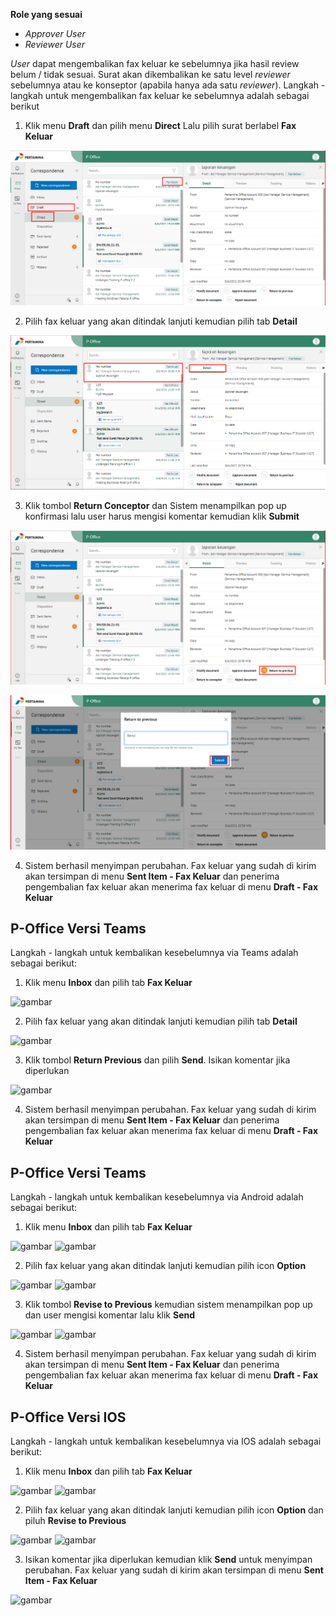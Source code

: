 **Role yang sesuai**

- *Approver User*
- *Reviewer User*

*User* dapat mengembalikan fax keluar ke sebelumnya jika hasil review belum / tidak sesuai. Surat akan dikembalikan ke satu level *reviewer* sebelumnya atau ke konseptor (apabila hanya ada satu *reviewer*). Langkah - langkah untuk mengembalikan fax keluar ke sebelumnya adalah sebagai berikut

1. Klik menu **Draft** dan pilih menu **Direct** Lalu pilih surat berlabel **Fax Keluar**

![gambar](FaxKeluar/FK_Web/02FK39.png)

2. Pilih fax keluar yang akan ditindak lanjuti kemudian pilih tab **Detail**

![gambar](FaxKeluar/FK_Web/02FK40.png)

3. Klik tombol **Return Conceptor** dan Sistem menampilkan pop up konfirmasi lalu user harus mengisi komentar kemudian klik **Submit**


![gambar](FaxKeluar/FK_Web/02FK-CR01.png)

![gambar](FaxKeluar/FK_Web/02FK-CR01-1.png)

4. Sistem berhasil menyimpan perubahan. Fax keluar yang sudah di kirim akan tersimpan di menu **Sent Item - Fax Keluar** dan penerima pengembalian fax keluar akan menerima fax keluar di menu **Draft - Fax Keluar**


## **P-Office Versi Teams**

Langkah - langkah untuk kembalikan kesebelumnya via Teams adalah sebagai berikut:

1. Klik menu **Inbox** dan pilih tab **Fax Keluar**

![gambar](FaxKeluar/FK_Teams/FK40.png)

2. Pilih fax keluar yang akan ditindak lanjuti kemudian pilih tab **Detail**

![gambar](FaxKeluar/FK_Teams/FK41.png)

3. Klik tombol **Return Previous** dan pilih **Send**. Isikan komentar jika diperlukan

![gambar](FaxKeluar/FK_Teams/FK42.png)

4. Sistem berhasil menyimpan perubahan. Fax keluar yang sudah di kirim akan tersimpan di menu **Sent Item - Fax Keluar** dan penerima pengembalian fax keluar akan menerima fax keluar di menu **Draft - Fax Keluar**


## **P-Office Versi Teams**

Langkah - langkah untuk kembalikan kesebelumnya via Android adalah sebagai berikut:

1. Klik menu **Inbox** dan pilih tab **Fax Keluar**

![gambar](FaxKeluar/FK_Android/KembaliFK/A01.jpg) ![gambar](FaxKeluar/FK_Android/KembaliFK/A02.jpg)

2. Pilih fax keluar yang akan ditindak lanjuti kemudian pilih icon **Option**

![gambar](FaxKeluar/FK_Android/KembaliFK/A03.jpg) ![gambar](FaxKeluar/FK_Android/KembaliFK/A04.jpg)

3. Klik tombol **Revise to Previous** kemudian sistem menampilkan pop up dan user mengisi komentar lalu klik **Send**

![gambar](FaxKeluar/FK_Android/KembaliFK/A05.jpg) ![gambar](FaxKeluar/FK_Android/KembaliFK/A06.jpg)

4. Sistem berhasil menyimpan perubahan. Fax keluar yang sudah di kirim akan tersimpan di menu **Sent Item - Fax Keluar** dan penerima pengembalian fax keluar akan menerima fax keluar di menu **Draft - Fax Keluar**

## **P-Office Versi IOS**

Langkah - langkah untuk kembalikan kesebelumnya via IOS adalah sebagai berikut:

1. Klik menu **Inbox** dan pilih tab **Fax Keluar**

![gambar](FaxKeluar/FK_IOS/FK-28.1.png) ![gambar](FaxKeluar/FK_IOS/FK-28.2.png)

2. Pilih fax keluar yang akan ditindak lanjuti kemudian pilih icon **Option** dan piluh **Revise to Previous**

![gambar](FaxKeluar/FK_IOS/FK-29.1.png) ![gambar](FaxKeluar/FK_IOS/FK-29.2.png)

3.  Isikan komentar jika diperlukan kemudian klik **Send** untuk menyimpan perubahan. Fax keluar yang sudah di kirim akan tersimpan di menu **Sent Item - Fax Keluar**

![gambar](FaxKeluar/FK_IOS/FK-30.png)
